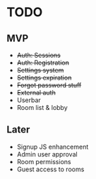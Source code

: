 TODO
====

MVP
---

* ~~Auth: Sessions~~
* ~~Auth: Registration~~
* ~~Settings system~~
* ~~Settings expiration~~
* ~~Forgot password stuff~~
* ~~External auth~~
* Userbar
* Room list & lobby

Later
---

* Signup JS enhancement
* Admin user approval
* Room permissions
* Guest access to rooms